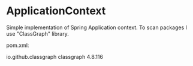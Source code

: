 # ApplicationContext

Simple implementation of Spring Application context. To scan packages I use "ClassGraph" library.

pom.xml:

<dependency>
    <groupId>io.github.classgraph</groupId>
    <artifactId>classgraph</artifactId>
    <version>4.8.116</version>
</dependency>
